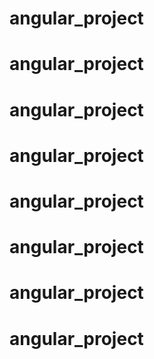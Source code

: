 # angular_project
# angular_project
# angular_project
# angular_project
# angular_project
# angular_project
# angular_project
# angular_project
